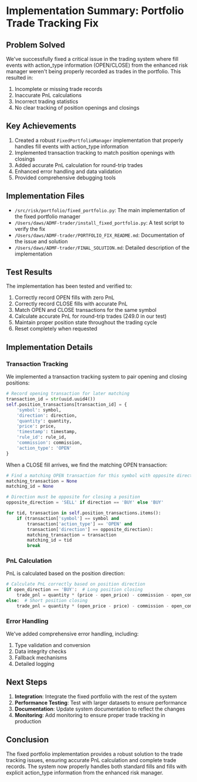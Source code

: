# Implementation Summary: Portfolio Trade Tracking Fix

## Problem Solved

We've successfully fixed a critical issue in the trading system where fill events with action_type information (OPEN/CLOSE) from the enhanced risk manager weren't being properly recorded as trades in the portfolio. This resulted in:

1. Incomplete or missing trade records
2. Inaccurate PnL calculations
3. Incorrect trading statistics
4. No clear tracking of position openings and closings

## Key Achievements

1. Created a robust `FixedPortfolioManager` implementation that properly handles fill events with action_type information
2. Implemented transaction tracking to match position openings with closings
3. Added accurate PnL calculation for round-trip trades
4. Enhanced error handling and data validation
5. Provided comprehensive debugging tools

## Implementation Files

- `/src/risk/portfolio/fixed_portfolio.py`: The main implementation of the fixed portfolio manager
- `/Users/daws/ADMF-trader/install_fixed_portfolio.py`: A test script to verify the fix
- `/Users/daws/ADMF-trader/PORTFOLIO_FIX_README.md`: Documentation of the issue and solution
- `/Users/daws/ADMF-trader/FINAL_SOLUTION.md`: Detailed description of the implementation

## Test Results

The implementation has been tested and verified to:

1. Correctly record OPEN fills with zero PnL
2. Correctly record CLOSE fills with accurate PnL
3. Match OPEN and CLOSE transactions for the same symbol
4. Calculate accurate PnL for round-trip trades (249.0 in our test)
5. Maintain proper position state throughout the trading cycle
6. Reset completely when requested

## Implementation Details

### Transaction Tracking

We implemented a transaction tracking system to pair opening and closing positions:

```python
# Record opening transaction for later matching
transaction_id = str(uuid.uuid4())
self.position_transactions[transaction_id] = {
    'symbol': symbol,
    'direction': direction,
    'quantity': quantity,
    'price': price,
    'timestamp': timestamp,
    'rule_id': rule_id,
    'commission': commission,
    'action_type': 'OPEN'
}
```

When a CLOSE fill arrives, we find the matching OPEN transaction:

```python
# Find a matching OPEN transaction for this symbol with opposite direction
matching_transaction = None
matching_id = None

# Direction must be opposite for closing a position
opposite_direction = 'SELL' if direction == 'BUY' else 'BUY'

for tid, transaction in self.position_transactions.items():
    if (transaction['symbol'] == symbol and 
        transaction['action_type'] == 'OPEN' and
        transaction['direction'] == opposite_direction):
        matching_transaction = transaction
        matching_id = tid
        break
```

### PnL Calculation

PnL is calculated based on the position direction:

```python
# Calculate PnL correctly based on position direction
if open_direction == 'BUY':  # Long position closing
    trade_pnl = quantity * (price - open_price) - commission - open_commission
else:  # Short position closing
    trade_pnl = quantity * (open_price - price) - commission - open_commission
```

### Error Handling

We've added comprehensive error handling, including:

1. Type validation and conversion
2. Data integrity checks
3. Fallback mechanisms
4. Detailed logging

## Next Steps

1. **Integration**: Integrate the fixed portfolio with the rest of the system
2. **Performance Testing**: Test with larger datasets to ensure performance
3. **Documentation**: Update system documentation to reflect the changes
4. **Monitoring**: Add monitoring to ensure proper trade tracking in production

## Conclusion

The fixed portfolio implementation provides a robust solution to the trade tracking issues, ensuring accurate PnL calculation and complete trade records. The system now properly handles both standard fills and fills with explicit action_type information from the enhanced risk manager.